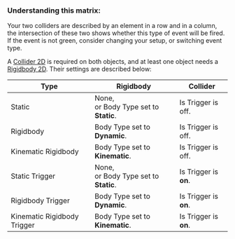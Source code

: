 ### Understanding this matrix:
Your two colliders are described by an element in a row and in a column, the intersection of these two shows whether this type of event will be fired.  
If the event is not green, consider changing your setup, or switching event type.  

A [Collider 2D](https://docs.unity3d.com/Manual/Collider2D.html) is required on both objects, and at least one object needs a [Rigidbody 2D](https://docs.unity3d.com/Manual/class-Rigidbody2D.html). Their settings are described below:


| Type                        | Rigidbody                                | Collider              |
|-----------------------------|------------------------------------------|-----------------------|
| Static                      | None,<br>or Body Type set to **Static**. | Is Trigger is off.    |
| Rigidbody                   | Body Type set to **Dynamic**.            | Is Trigger is off.    |
| Kinematic Rigidbody         | Body Type set to **Kinematic**.          | Is Trigger is off.    |
| Static Trigger              | None,<br>or Body Type set to **Static**. | Is Trigger is **on**. |
| Rigidbody Trigger           | Body Type set to **Dynamic**.            | Is Trigger is **on**. |
| Kinematic Rigidbody Trigger | Body Type set to **Kinematic**.          | Is Trigger is **on**. |